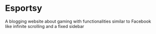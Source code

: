 # Esportsy
A blogging website about gaming with functionalities similar to Facebook like infinite scrolling and a fixed sidebar

